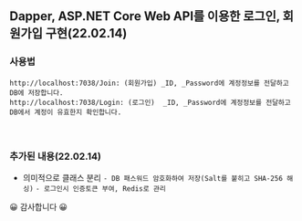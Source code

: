 ## Dapper, ASP.NET Core Web API를 이용한 로그인, 회원가입 구현(22.02.14)

### 사용법
`http://localhost:7038/Join: (회원가입) _ID, _Password에 계정정보를 전달하고 DB에 저장합니다.`   
`http://localhost:7038/Login: (로그인)  _ID, _Password에 계정정보를 전달하고 DB에서 계정이 유효한지 확인합니다.`                                                                       
<br/>
<br/>

### 추가된 내용(22.02.14)
- 의미적으로 클래스 분리
`- DB 패스워드 암호화하여 저장(Salt를 붙히고 SHA-256 해싱)`
`- 로그인시 인증토큰 부여, Redis로 관리`

😀 감사합니다 😀      
